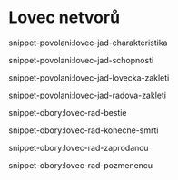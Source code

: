 
# Lovec netvorů


snippet-povolani:lovec-jad-charakteristika


snippet-povolani:lovec-jad-schopnosti


snippet-povolani:lovec-jad-lovecka-zakleti


snippet-povolani:lovec-jad-radova-zakleti




snippet-obory:lovec-rad-bestie

snippet-obory:lovec-rad-konecne-smrti

snippet-obory:lovec-rad-zaprodancu

snippet-obory:lovec-rad-pozmenencu